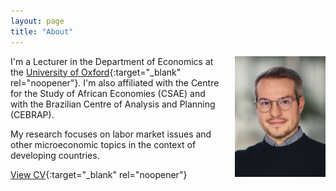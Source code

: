 ```yaml
---
layout: page
title: "About"
---
```


<img
src="/assets/images/thiago_scarelli.jpg"
alt="Thiago Scarelli."
style="float: right;
	padding-left: 16px;
    padding-bottom: 16px;
    width: 145px;">


I'm a Lecturer in the Department of Economics at the [University of Oxford](https://www.economics.ox.ac.uk/people/thiago-scarelli){:target="_blank" rel="noopener"}. I'm also affiliated with the Centre for the Study of African Economies (CSAE) and with the Brazilian Centre of Analysis and Planning (CEBRAP).

My research focuses on labor market issues and other microeconomic topics in the context of developing countries.

[View CV](https://thiagoscarelli.github.io/assets/pdfs/Thiago_Scarelli_CV.pdf){:target="_blank" rel="noopener"}
